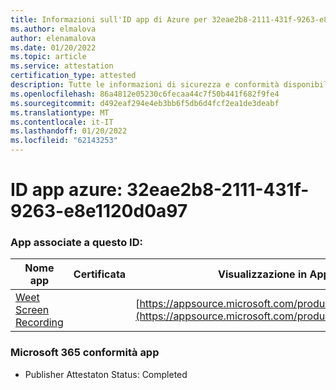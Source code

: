 ```yaml
---
title: Informazioni sull'ID app di Azure per 32eae2b8-2111-431f-9263-e8e1120d0a97
ms.author: elmalova
author: elenamalova
ms.date: 01/20/2022
ms.topic: article
ms.service: attestation
certification_type: attested
description: Tutte le informazioni di sicurezza e conformità disponibili per 32eae2b8-2111-431f-9263-e8e1120d0a97.
ms.openlocfilehash: 86a4812e05230c6fecaa44c7f50b441f682f9fe4
ms.sourcegitcommit: d492eaf294e4eb3bb6f5db6d4fcf2ea1de3deabf
ms.translationtype: MT
ms.contentlocale: it-IT
ms.lasthandoff: 01/20/2022
ms.locfileid: "62143253"
---
```

# <a name="azure-app-id-32eae2b8-2111-431f-9263-e8e1120d0a97"></a>ID app azure: 32eae2b8-2111-431f-9263-e8e1120d0a97


### <a name="apps-associated-with-this-id"></a>App associate a questo ID:
| **Nome app** | **Certificata** | **Visualizzazione in AppSource** |
|--------------|---------------|-----------------------|
| [Weet Screen Recording](https://docs.microsoft.com/microsoft-365-app-certification/forward/WA200003284) |  | [https://appsource.microsoft.com/product/office/WA200003284](https://appsource.microsoft.com/product/office/WA200003284) |

### <a name="microsoft-365-app-compliance-status"></a>Microsoft 365 conformità app
- Publisher Attestaton Status: Completed
